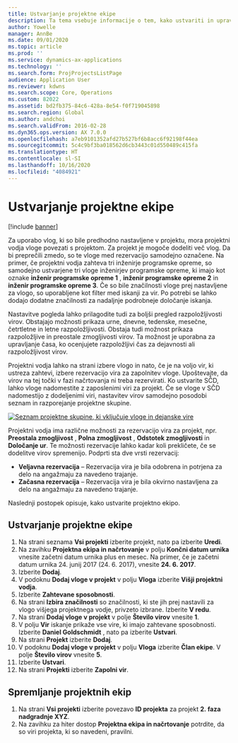 ```yaml
---
title: Ustvarjanje projektne ekipe
description: Ta tema vsebuje informacije o tem, kako ustvariti in upravljati projektne ekipe.
author: Yowelle
manager: AnnBe
ms.date: 09/01/2020
ms.topic: article
ms.prod: ''
ms.service: dynamics-ax-applications
ms.technology: ''
ms.search.form: ProjProjectsListPage
audience: Application User
ms.reviewer: kdwns
ms.search.scope: Core, Operations
ms.custom: 82022
ms.assetid: bd2fb375-84c6-428a-8e54-f0f719045898
ms.search.region: Global
ms.author: andchoi
ms.search.validFrom: 2016-02-28
ms.dyn365.ops.version: AX 7.0.0
ms.openlocfilehash: a7eb9101352afd27b527bf6b8acc6f92198f44ea
ms.sourcegitcommit: 5c4c9bf3ba018562d6cb3443c01d550489c415fa
ms.translationtype: HT
ms.contentlocale: sl-SI
ms.lasthandoff: 10/16/2020
ms.locfileid: "4084921"
---
```

# <a name="create-a-project-team"></a>Ustvarjanje projektne ekipe

[!include [banner](../includes/banner.md)]

Za uporabo vlog, ki so bile predhodno nastavljene v projektu, mora projektni vodja vloge povezati s projektom. Za projekt je mogoče dodeliti več vlog. Da bi preprečili zmedo, so te vloge med rezervacijo samodejno označene. Na primer, če projektni vodja zahteva tri inženirje programske opreme, so samodejno ustvarjene tri vloge inženirjev programske opreme, ki imajo kot oznake **inženir programske opreme 1** , **inženir programske opreme 2** in **inženir programske opreme 3**. Če so bile značilnosti vloge prej nastavljene za vlogo, so uporabljene kot filter med iskanji za vir. Po potrebi se lahko dodajo dodatne značilnosti za nadaljnje podrobneje določanje iskanja.

Nastavitve pogleda lahko prilagodite tudi za boljši pregled razpoložljivosti virov. Obstajajo možnosti prikaza urne, dnevne, tedenske, mesečne, četrtletne in letne razpoložljivosti. Obstaja tudi možnost prikaza razpoložljive in preostale zmogljivosti virov. Ta možnost je uporabna za upravljanje časa, ko ocenjujete razpoložljivi čas za dejavnosti ali razpoložljivost virov.

Projektni vodja lahko na strani izbere vlogo in nato, če je na voljo vir, ki ustreza zahtevi, izbere rezervacijo vira za zapolnitev vloge. Upoštevajte, da virov na tej točki v fazi načrtovanja ni treba rezervirati. Ko ustvarite SČD, lahko vloge nadomestite z zaposlenimi viri za projekt. Če se vloge v SČD nadomestijo z dodeljenimi viri, nastavitev virov samodejno posodobi seznam in razporejanje projektne skupine.

[![Seznam projektne skupine, ki vključuje vloge in dejanske vire](./media/projectresourcing03-1024x368.jpg)](./media/projectresourcing03.jpg) 

Projektni vodja ima različne možnosti za rezervacijo vira za projekt, npr. **Preostala zmogljivost** , **Polna zmogljivost** , **Odstotek zmogljivosti** in **Določanje ur**. Te možnosti rezervacije lahko kadar koli prekličete, če se dodelitve virov spremenijo. Podprti sta dve vrsti rezervacij:

- **Veljavna rezervacija** – Rezervacija vira je bila odobrena in potrjena za delo na angažmaju za navedeno trajanje.
- **Začasna rezervacija** – Rezervacija vira je bila okvirno nastavljena za delo na angažmaju za navedeno trajanje.

Naslednji postopek opisuje, kako ustvarite projektno ekipo.

## <a name="create-a-project-team"></a>Ustvarjanje projektne ekipe

1. Na strani seznama **Vsi projekti** izberite projekt, nato pa izberite **Uredi**.
2. Na zavihku **Projektna ekipa in načrtovanje** v polju **Končni datum urnika** vnesite začetni datum urnika plus en mesec. Na primer, če je začetni datum urnika 24. junij 2017 (24. 6. 2017), vnesite **24. 6. 2017**.
3. Izberite **Dodaj**.
4. V podoknu **Dodaj vloge v projekt** v polju **Vloga** izberite **Višji projektni vodja**.
5. Izberite **Zahtevane sposobnosti**.
6. Na strani **Izbira značilnosti** so značilnosti, ki ste jih prej nastavili za vlogo višjega projektnega vodje, privzeto izbrane. Izberite **V redu**.
7. Na strani **Dodaj vloge v projekt** v polje **Število virov** vnesite **1**.
8. V polju **Vir** iskanje prikaže vse vire, ki imajo zahtevane sposobnosti. Izberite **Daniel Goldschmidt** , nato pa izberite **Ustvari**.
9. Na strani **Projekt** izberite **Dodaj**.
10. V podoknu **Dodaj vloge v projekt** v polju **Vloga** izberite **Član ekipe**. V polje **Število virov** vnesite **5**.
11. Izberite **Ustvari**.
12. Na strani **Projekti** izberite **Zapolni vir**.

## <a name="monitor-project-teams"></a>Spremljanje projektnih ekip
1. Na strani **Vsi projekti** izberite povezavo **ID projekta** za projekt **2. faza nadgradnje XYZ**.
2. Na zavihku za hiter dostop **Projektna ekipa in načrtovanje** potrdite, da so viri projekta, ki so navedeni, pravilni.
